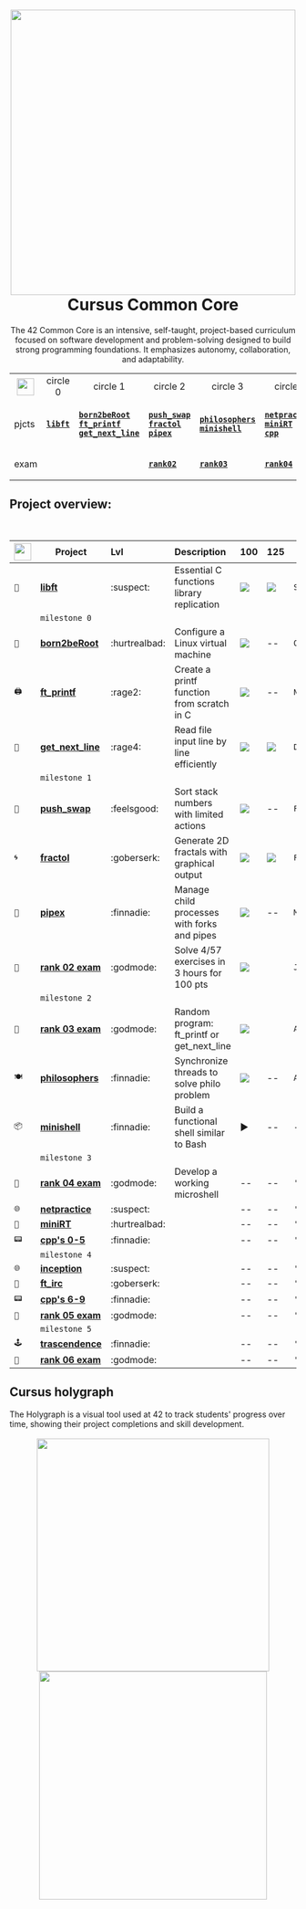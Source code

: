 <div align="center">
  
# <a href="https://github.com/LLuisPP/42Cursus/tree/main/"><img width="500" align="center" src="https://github.com/user-attachments/assets/98c7b6ef-d3a8-425e-83c7-f118db56754e"></a> Cursus Common Core

The 42 Common Core is an intensive, self-taught, project-based curriculum focused on software development and problem-solving designed to build strong programming foundations. It emphasizes autonomy, collaboration, and adaptability.<br>

</div>

<div align="center">

<table>
  <tr>
    <th align="center"><a href="https://github.com/LLuisPP/42Cursus/tree/main/"> <img width="30" align="center" src="https://github.com/user-attachments/assets/ac216672-a141-48be-bc53-ae13dd35c799"></a></th>
    <td align="center"> circle 0 </td>
    <td align="center"> circle 1 </td>
    <td align="center"> circle 2 </td>
    <td align="center"> circle 3 </td>
    <td align="center"> circle 4 </td>
    <td align="center"> circle 5 </td>
    <td align="center"> circle 6 </td>
  </tr>
  <tr>
    <td>pjcts
    </td>
    <td>

[**`libft`**](https://github.com/LLuisPP/42Cursus/tree/main/libft)
    </td>
    <td>

  [**`born2beRoot`**](https://github.com/LLuisPP/42Cursus/tree/main/Born2beRoot)<br>
  [**`ft_printf`**](https://github.com/LLuisPP/42Cursus/tree/main/ft_printf)<br>
  [**`get_next_line`**](https://github.com/LLuisPP/42Cursus/tree/main/get_next_line)
    </td>
    <td>

[**`push_swap`**](https://github.com/LLuisPP/42Cursus/tree/main/push_swap)<br>
[**`fractol`**](https://github.com/LLuisPP/42Cursus/tree/main/fractol)<br>
[**`pipex`**](https://github.com/LLuisPP/42Cursus/tree/main/pipex)
    </td>
    <td>

[**`philosophers`**](https://github.com/LLuisPP/42Cursus/tree/main/philosophers)<br>
[**`minishell`**](https://github.com/LLuisPP/42Cursus/tree/main/minishell)
    </td>
    <td>

[**`netpractice`**]()<br>
[**`miniRT`**]()<br>
[**`cpp`**]()
    </td>
    <td>

[**`ft_irc`**]()<br>
[**`inception`**]()<br>
[**`cpp`**]()
    </td>
    <td>

[**`trascendence`**]()<br>
    </td>
  </tr>
  <tr>
    <td>exam</td>
    <td></td>
    <td></td>
    <td>
      
[**`rank02`**](https://github.com/LLuisPP/42-Exams/tree/main/rank02)</td>
<td>
      
[**`rank03`**](https://github.com/LLuisPP/42-Exams-rank03)</td>
<td>
      
[**`rank04`**](https://github.com/LLuisPP/42-exams-rank04)</td>
<td>
      
[**`rank05`**]()</td>
<td>
  
[**`rank06`**]()</td>
  </tr>
</table>

</div>

<h2>Project overview:</h2>
<br>

<div align="center">

|<a href="https://github.com/LLuisPP/42Cursus/tree/main/"> <img width="30" align="center" src="https://github.com/user-attachments/assets/ac216672-a141-48be-bc53-ae13dd35c799"></a>|Project|Lvl|Description|100|125|Date|
|---|---|:---|:---|:---|:---|---|
|`📖`|[**libft**](https://github.com/LLuisPP/42Cursus/tree/main/libft)|:suspect:| Essential C functions library replication |<img src="https://img.shields.io/badge/100-darkgreen">|<img src="https://img.shields.io/badge/125-darkgreen">|`Sep'23`|
||`milestone 0`||||||
|`🐧`|[**born2beRoot**](https://github.com/LLuisPP/42Cursus/tree/main/Born2beRoot)|:hurtrealbad:| Configure a Linux virtual machine |<img src="https://img.shields.io/badge/100-darkgreen">|--|`Oct'23`|
|`🖨`|[**ft_printf**](https://github.com/LLuisPP/42Cursus/tree/main/ft_printf)|:rage2:| Create a printf function from scratch in C |<img src="https://img.shields.io/badge/100-darkgreen">|--|`Nov'23`|
|`📝`|[**get_next_line**](https://github.com/LLuisPP/42Cursus/tree/main/get_next_line)|:rage4:| Read file input line by line efficiently |<img src="https://img.shields.io/badge/100-darkgreen">|<img src="https://img.shields.io/badge/125-darkgreen">|`Dic'23`|
||`milestone 1`||||||
|`🔢`|[**push_swap**](https://github.com/LLuisPP/42Cursus/tree/main/push_swap)|:feelsgood:| Sort stack numbers with limited actions |<img src="https://img.shields.io/badge/86-darkgreen">|--|`Feb'24`|
|`🌀`|[**fractol**](https://github.com/LLuisPP/42Cursus/tree/main/fractol)|:goberserk:| Generate 2D fractals with graphical output |<img src="https://img.shields.io/badge/100-darkgreen">|<img src="https://img.shields.io/badge/110-darkgreen">|`Feb'24`|
|`🧪`|[**pipex**](https://github.com/LLuisPP/42Cursus/tree/main/pipex)|:finnadie:| Manage child processes with forks and pipes |<img src="https://img.shields.io/badge/100-darkgreen">|--|`May'24`|
|`🔖`|[**rank 02 exam**](https://github.com/LLuisPP/42-Exams/tree/main/rank02)| :godmode:| Solve 4/57 exercises in 3 hours for 100 pts |<img src="https://img.shields.io/badge/100-darkgreen">||`Jul'24`|
||`milestone 2`||||||
|`🔖`|[**rank 03 exam**](https://github.com/LLuisPP/42-Exams-rank03)| :godmode:| Random program: ft_printf or get_next_line |<img src="https://img.shields.io/badge/100-darkgreen">||`Aug'24`|
|`🍽`|[**philosophers**](https://github.com/LLuisPP/42Cursus/tree/main/philosophers)|:finnadie:| Synchronize threads to solve philo problem |<img src="https://img.shields.io/badge/100-darkgreen">|--|`Aug'24`|
|`📦`|[**minishell**](https://github.com/LLuisPP/42Cursus/tree/main/minishell)|:finnadie:| Build a functional shell similar to Bash |▶️|--|--|
||`milestone 3`||||||
|`🔖`|[**rank 04 exam**](https://github.com/LLuisPP/42-Exams-rank04)| :godmode:| Develop a working microshell |--|--|`'24`|
|`🌐`|[**netpractice**]()|:suspect:|  |--|--|`'24`|
|`🌅`|[**miniRT**]()|:hurtrealbad:|  |--|--|`'24`|
|`📟`|[**cpp's 0-5**]()|:finnadie:|  |--|--|`'24`|
||`milestone 4`||||||
|`🌐`|[**inception**]()|:suspect:|  |--|--|`'24`|
|`💬`|[**ft_irc**]()|:goberserk:|  |--|--|`'24`|
|`📟`|[**cpp's 6-9**]()|:finnadie:|  |--|--|`'24`|
|`🔖`|[**rank 05 exam**]()|:godmode:|  |--|--|`'24`|
||`milestone 5`||||||
|`🕹️`|[**trascendence**]()|:finnadie:|  |--|--|`'24`|
|`🔖`|[**rank 06 exam**]()|:godmode:|  |--|--|`'24`|

</div>


<h2>Cursus holygraph</h2>

<div align="left">
The Holygraph is a visual tool used at 42 to track students' progress over time, showing their project completions and skill development.
</div>
<br>
<div align="center">
<a href="https://github.com/LLuisPP/42Cursus/tree/main/"><img width="408" align="center" src="https://github.com/user-attachments/assets/b4e0e4f1-8eb9-4e21-9e1c-a7cc36ae18dc"></a> <a href="https://github.com/LLuisPP/42Cursus/tree/main/"><img width="400" align="center" src="https://github.com/user-attachments/assets/34bf2383-b6b2-488d-b6b9-582c8c7c06ad"></a>
</div>
